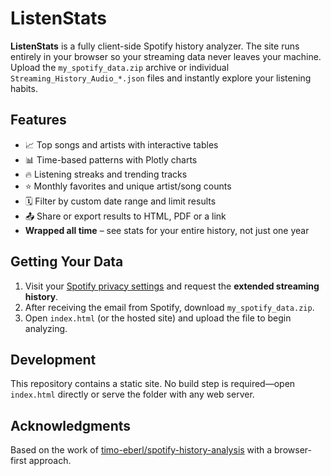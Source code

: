 # ListenStats

**ListenStats** is a fully client-side Spotify history analyzer. The site runs entirely in your browser so your streaming data never leaves your machine. Upload the `my_spotify_data.zip` archive or individual `Streaming_History_Audio_*.json` files and instantly explore your listening habits.

## Features

- 📈 Top songs and artists with interactive tables
- 📊 Time-based patterns with Plotly charts
- 🔥 Listening streaks and trending tracks
- ⭐ Monthly favorites and unique artist/song counts
- 🗓️ Filter by custom date range and limit results
- 📤 Share or export results to HTML, PDF or a link
- **Wrapped all time** – see stats for your entire history, not just one year

## Getting Your Data

1. Visit your [Spotify privacy settings](https://www.spotify.com/account/privacy/) and request the **extended streaming history**.
2. After receiving the email from Spotify, download `my_spotify_data.zip`.
3. Open `index.html` (or the hosted site) and upload the file to begin analyzing.

## Development

This repository contains a static site. No build step is required—open `index.html` directly or serve the folder with any web server.

## Acknowledgments

Based on the work of [timo-eberl/spotify-history-analysis](https://github.com/timo-eberl/spotify-history-analysis) with a browser-first approach.
